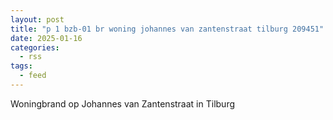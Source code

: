 ```yaml
---
layout: post
title: "p 1 bzb-01 br woning johannes van zantenstraat tilburg 209451"
date: 2025-01-16
categories: 
  - rss
tags: 
  - feed
---
```


Woningbrand op Johannes van Zantenstraat in Tilburg
